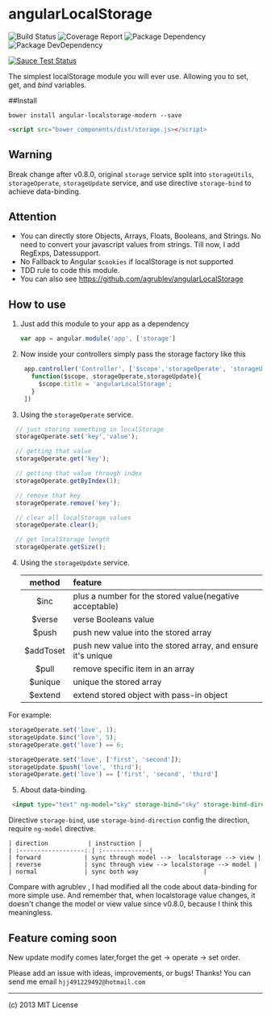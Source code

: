 angularLocalStorage 
====================
![Build Status](https://img.shields.io/travis/bornkiller/angularLocalStorage/master.svg?style=flat)
![Coverage Report](http://img.shields.io/coveralls/bornkiller/angularLocalStorage.svg?style=flat)
![Package Dependency](https://david-dm.org/bornkiller/angularLocalStorage.svg?style=flat)
![Package DevDependency](https://david-dm.org/bornkiller/angularLocalStorage/dev-status.svg?style=flat)

[![Sauce Test Status](https://saucelabs.com/browser-matrix/huangjian-storage.svg)](https://saucelabs.com/u/huangjian-storage)

The simplest localStorage module you will ever use. Allowing you to set, get, and *bind* variables.

##Install

```shell
bower install angular-localstorage-modern --save
```

```html
<script src="bower_components/dist/storage.js></script>
```

## Warning
Break change after v0.8.0,  original `storage` service split into `storageUtils`, `storageOperate`,  `storageUpdate` service, and use directive `storage-bind` to achieve data-binding.
 
## Attention 

* You can directly store Objects, Arrays, Floats, Booleans, and Strings. No need to convert your javascript values from strings. Till now, I add RegExps, Datessupport.
* No Fallback to Angular ``$cookies`` if localStorage is not supported
* TDD rule to code this module.
* You can also see <https://github.com/agrublev/angularLocalStorage>

## How to use

1. Just add this module to your app as a dependency
   ```javascript
   var app = angular.module('app', ['storage']
   ```

2. Now inside your controllers simply pass the storage factory like this
   ```javascript
    app.controller('Controller', ['$scope','storageOperate', 'storageUpdate',
      function($scope, storageOperate,storageUpdate){
        $scope.title = 'angularLocalStorage';    
      }
    ])
    ```

3. Using the ``storageOperate`` service.
  ```javascript
    // just storing something in localStorage
    storageOperate.set('key','value');
  
    // getting that value
    storageOperate.get('key');

    // getting that value through index
    storageOperate.getByIndex(1);

    // remove that key
    storageOperate.remove('key');

    // clear all localStorage values
    storageOperate.clear();

    // get localStorage length
    storageOperate.getSize();
  ```

4. Using the `storageUpdate` service.

    | method             | feature        |
    | :------------------: | :-------------   |
    | $inc             | plus a number for the stored value(negative acceptable) |
    | $verse        | verse Booleans value |
    | $push          | push new value into the stored array |
    | $addToset | push new value into the stored array, and ensure it's unique |
    | $pull            | remove specific item in an array |
    | $unique      | unique the stored array |
    | $extend       | extend stored object with pass-in object |

  For example: 

  ```javascript
  storageOperate.set('love', 1);
  storageUpdate.$inc('love', 5);
  storageOperate.get('love') == 6;
  ```
  ```javascript
  storageOperate.set('love', ['first', 'second']);
  storageUpdate.$push('love', 'third');
  storageOperate.get('love') == ['first', 'second', 'third']
  ```

5. About data-binding.
 ```html
  <input type="text" ng-model="sky" storage-bind="sky" storage-bind-direction="reverse" >
  ```
Directive `storage-bind`, use `storage-bind-direction` config the direction, require `ng-model` directive. 

    | direction           | instruction |
    | :------------------: | :-------------|
    | forward            | sync through model -->  localstorage --> view |
    | reverse            | sync through view --> localstorage --> model |
    | normal             | sync both way                  |

Compare with agrublev , I had modified all the code about data-binding for more simple use.  And remember that, when localstorage value changes, it doesn't change the model or view value since v0.8.0, because I think this meaningless.

## Feature coming soon
 New update modify comes later,forget the get -> operate -> set order.
  
 Please add an issue with ideas, improvements, or bugs! Thanks!
 You can send me email ``hjj491229492@hotmail.com``

---

(c) 2013 MIT License
